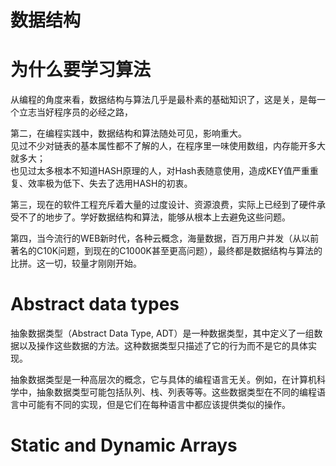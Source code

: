 # 数据结构

# 为什么要学习算法

从编程的角度来看，数据结构与算法几乎是最朴素的基础知识了，这是关，是每一个立志当好程序员的必经之路，

第二，在编程实践中，数据结构和算法随处可见，影响重大。  
见过不少对链表的基本属性都不了解的人，在程序里一味使用数组，内存能开多大就多大；  
也见过太多根本不知道HASH原理的人，对Hash表随意使用，造成KEY值严重重复、效率极为低下、失去了选用HASH的初衷。

第三，现在的软件工程充斥着大量的过度设计、资源浪费，实际上已经到了硬件承受不了的地步了。学好数据结构和算法，能够从根本上去避免这些问题。

第四，当今流行的WEB新时代，各种云概念，海量数据，百万用户并发（从以前著名的C10K问题，到现在的C1000K甚至更高问题），最终都是数据结构与算法的比拼。这一切，较量才刚刚开始。

# Abstract data types

抽象数据类型（Abstract Data Type, ADT）是一种数据类型，其中定义了一组数据以及操作这些数据的方法。这种数据类型只描述了它的行为而不是它的具体实现。

抽象数据类型是一种高层次的概念，它与具体的编程语言无关。例如，在计算机科学中，抽象数据类型可能包括队列、栈、列表等等。这些数据类型在不同的编程语言中可能有不同的实现，但是它们在每种语言中都应该提供类似的操作。

# Static and Dynamic Arrays

‍
